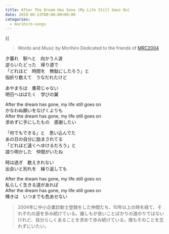 ```yaml
---
title: After The Dream Has Gone (My Life Still Goes On)
date: 2019-06-23T00:00:00+09:00
categories:
  - morihiro-songs
---
```

{{<audio after-the-dream-has-gone>}}

> Words and Music by Morihiro
> Dedicated to the friends of [MRC2004][1]

夕暮れ　駅へと　向かう人波  
逆らいたどった　帰り道で  
「どれほど　時間を　無駄にしたろう」と  
指折り数えて　うなだれたけど  

あやまちは　重荷じゃない  
明日へはばたく　学びの翼  

After the dream has gone, my life still goes on  
かなわぬ願いをなげくよりも  
After the dream has gone, my life still goes on  
求めずに手にしたもの　感謝したい  

「何でもできる」と　思い込んでた  
あの日の自分に励まされてる  
「どれほど遠くへゆけるだろう」と  
語り明かした　仲間がいたね  

時は過ぎ　数えきれない  
出会いと別れを　繰り返しても  

After the dream has gone, my life still goes on  
私らしく生きる道があれば  
After the dream has gone, my life still goes on  
輝きは　いつまでも色あせない  

>2004年に中小企業診断士登録をした仲間たち、10年以上の時を経て、それぞれの道を歩み続けている。誰しもが良いことばかりの道のりではないけれど、自分らしくあることを求めて歩み続けている。僕もそのことを忘れずにいたい。

 [1]: http://mrc2004.sblo.jp/